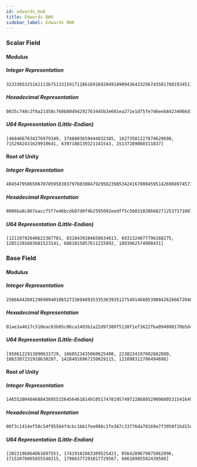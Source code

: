 ```yaml
---
id: edwards_bw6
title: Edwards BW6
sidebar_label: Edwards BW6
---
```


### Scalar Field

#### Modulus

##### Integer Representation
```
32333053251621136751331591711861691692049189094364332567435817881934511297123972799646723302813083835942624121493
```

##### Hexadecimal Representation
```
0035c748c2f8a21d58c760b80d94292763445b3e601ea271e1d75fe7d6eeb84234066d10f5d893814103486497d95295
```

##### U64 Representation (Little-Endian)
```
[4684667634276979349, 3748803659444032385, 16273581227874629698, 7152942431629910641, 6397188139321141543, 15137289088311837]
```

#### Root of Unity

##### Integer Representation
```
4045479506506707059583837976038047929582398534241670004595142696897457385453373366260645700405062319293168935493
```

##### Hexadecimal Representation
```
0006ba8c867eaccf5f7e46bcdb07d0f4b2595092eedff5c5603102866827125373710874d7416d75a832273177b0e245
```

##### U64 Representation (Little-Endian)
```
[12119792640622387781, 8318439284650634613, 6931324077796168275, 12851391603681523141, 6881015057611215092, 1893962574900431]
```

### Base Field

#### Modulus

##### Integer Representation
```
258664426012969094010652733694893533536393512754914660539884262666720468348340822774968888139573360124440321458177
```

##### Hexadecimal Representation
```
01ae3a4617c510eac63b05c06ca1493b1a22d9f300f5138f1ef3622fba094800170b5d44300000008508c00000000001
```

##### U64 Representation (Little-Endian)
```
[9586122913090633729, 1660523435060625408, 2230234197602682880, 1883307231910630287, 14284016967150029115, 121098312706494698]
```

#### Root of Unity

##### Integer Representation
```
146552004846884389553264564610149105174701957497228680529098805315416492923550540437026734404078567406251254115855
```

##### Hexadecimal Representation
```
00f3c1414ef58c54f95564f4cbc1b61fee086c1fe367c33776da78169a7f3950f1bd15c3898dd1af1c104955744e6e0f
```

##### U64 Representation (Little-Endian)
```
[2022196864061697551, 17419102863309525423, 8564289679875062096, 17152078065055548215, 17966377291017729567, 68610905582439508]
```
